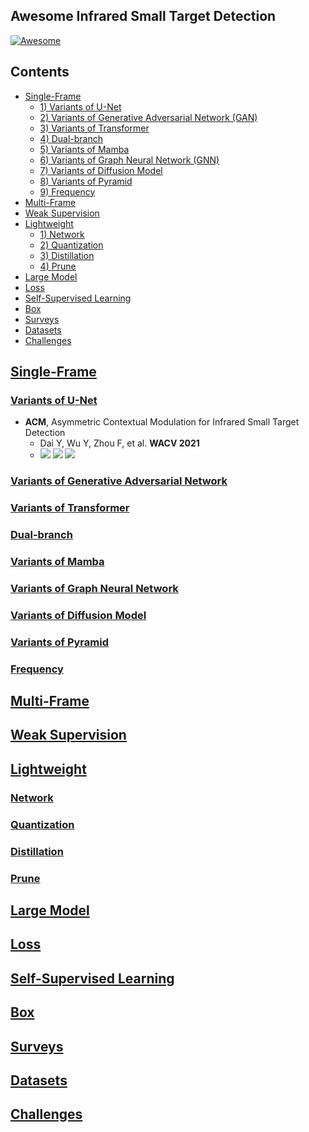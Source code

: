## Awesome Infrared Small Target Detection

[![Awesome](https://cdn.rawgit.com/sindresorhus/awesome/d7305f38d29fed78fa85652e3a63e154dd8e8829/media/badge.svg)](https://github.com/yongxianLiu/Awesome-IRSTD)

## Contents

- [Single-Frame](#Single-Frame)
	- [1) Variants of U-Net](#Variants-of-U-Net)
 	- [2) Variants of Generative Adversarial Network (GAN)](#Variants-of-Generative-Adversarial-Network)
  	- [3) Variants of Transformer](#Variants-of-Transformer)
  	- [4) Dual-branch](#Dual-branch)
  	- [5) Variants of Mamba](#Variants-of-Mamba)
  	- [6) Variants of Graph Neural Network (GNN)](#Variants-of-Graph-Neural-Network)
  	- [7) Variants of Diffusion Model](#Variants-of-Diffusion-Model)
  	- [8) Variants of Pyramid](#Variants-of-Pyramid)
  	- [9) Frequency](#Frequency)
- [Multi-Frame](#Multi-Frame)
- [Weak Supervision](#Weak-Supervision)
- [Lightweight](#Lightweight)
	- [1) Network](#Network)
 	- [2) Quantization](#Quantization)
  	- [3) Distillation](#Distillation)
  	- [4) Prune](#Prune)
- [Large Model](#Large-Model)
- [Loss](#Loss)
- [Self-Supervised Learning](#Self-Supervised-Learning)
- [Box](#Box)
- [Surveys](#Surveys)
- [Datasets](#Datasets)
- [Challenges](#Challenges)


## [Single-Frame](#Contents)


### [Variants of U-Net](#Contents)
- **ACM**, Asymmetric Contextual Modulation for Infrared Small Target Detection
  + Dai Y, Wu Y, Zhou F, et al. **WACV 2021**
  + [![](https://img.shields.io/badge/Link-Paper-blue)](https://openaccess.thecvf.com/content/WACV2021/papers/Dai_Asymmetric_Contextual_Modulation_for_Infrared_Small_Target_Detection_WACV_2021_paper.pdf) [![](https://img.shields.io/badge/Code-MXNet-orange)](https://github.com/YimianDai/open-acm) [![](https://img.shields.io/badge/Code-PyTorch-green)](https://github.com/Tianfang-Zhang/acm-pytorch)



    


### [Variants of Generative Adversarial Network](#Contents)



### [Variants of Transformer](#Contents)


### [Dual-branch](#Contents)

### [Variants of Mamba](#Content)

### [Variants of Graph Neural Network](#Content)
### [Variants of Diffusion Model](#Content)
### [Variants of Pyramid](#Content)
### [Frequency](#Content)


## [Multi-Frame](#Contents)


## [Weak Supervision](#Content)

## [Lightweight](#Content)

### [Network](#Content)
### [Quantization](#Content)
### [Distillation](#Content)
### [Prune](#Content)


## [Large Model](#Content)


## [Loss](#Content)


## [Self-Supervised Learning](#Content)

## [Box](#Content)

## [Surveys](#Content)


## [Datasets](#Contents)





## [Challenges](#Contents)





